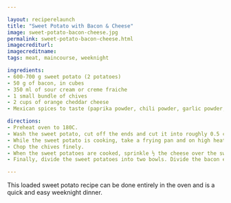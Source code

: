 ```yaml
---

layout: reciperelaunch
title: "Sweet Potato with Bacon & Cheese"
image: sweet-potato-bacon-cheese.jpg
permalink: sweet-potato-bacon-cheese.html
imagecrediturl:
imagecreditname:
tags: meat, maincourse, weeknight

ingredients:
- 600-700 g sweet potato (2 potatoes)
- 50 g of bacon, in cubes
- 350 ml of sour cream or creme fraiche
- 1 small bundle of chives
- 2 cups of orange cheddar cheese
- Mexican spices to taste (paprika powder, chili powder, garlic powder, cumin powder, onion powder, salt, pepper)

directions:
- Preheat oven to 180C.
- Wash the sweet potato, cut off the ends and cut it into roughly 0.5 cm thick slices. Place all slices in a bowl and add some olive oil, mexican spice mix, salt and pepper. Place the slices flat on a baking tray with baking paper. Bake for 25-30 minutes, until the skin crinkles around the sides and the middle is firm but soft with a fork.
- While the sweet potato is cooking, take a frying pan and on high heat, fry the bacon bits. After they are crispy, strain them in a sieve and place back in the pan to keep warm. Set aside. 
- Chop the chives finely.
- When the sweet potatoes are cooked, sprinkle ½ the cheese over the sweet potato and place back in the oven for 2-3 minutes.
- Finally, divide the sweet potatoes into two bowls. Divide the bacon evenly between both. Top with the the sour cream/creme fraiche and sprinkle with chives.

---
```


This loaded sweet potato recipe can be done entirely in the oven and is a quick and easy weeknight dinner.